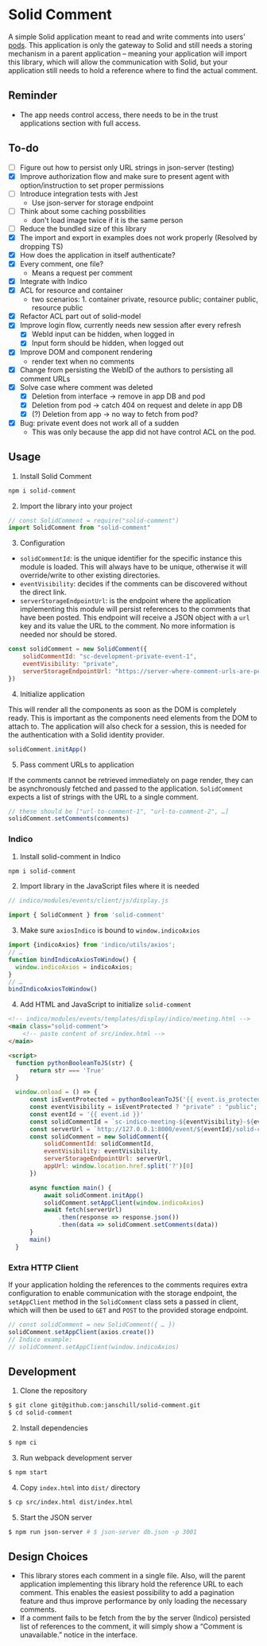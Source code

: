 # Solid Comment

A simple Solid application meant to read and write comments into users’ [pods](https://solidproject.org/users/get-a-pod).
This application is only the gateway to Solid and still needs a storing mechanism in a parent application – meaning your application will import this library, which will allow the communication with Solid, but your application still needs to hold a reference where to find the actual comment.

## Reminder

- The app needs control access, there needs to be in the trust applications section with full access.

## To-do

- [ ] Figure out how to persist only URL strings in json-server (testing)
- [x] Improve authorization flow and make sure to present agent with option/instruction to set proper permissions
- [ ] Introduce integration tests with Jest
  - Use json-server for storage endpoint
- [ ] Think about some caching possbilities
  - don't load image twice if it is the same person
- [ ] Reduce the bundled size of this library
- [x] The import and export in examples does not work properly (Resolved by dropping TS)
- [x] How does the application in itself authenticate?
- [x] Every comment, one file?
  - Means a request per comment
- [x] Integrate with Indico
- [x] ACL for resource and container
  - two scenarios: 1. container private, resource public; container public, resource public
- [x] Refactor ACL part out of solid-model
- [x] Improve login flow, currently needs new session after every refresh
  - [x] WebId input can be hidden, when logged in
  - [x] Input form should be hidden, when logged out
- [x] Improve DOM and component rendering
  - render text when no comments
- [x] Change from persisting the WebID of the authors to persisting all comment URLs
- [x] Solve case where comment was deleted
  - [x] Deletion from interface -> remove in app DB and pod
  - [x] Deletion from pod -> catch 404 on request and delete in app DB
  - [x] (?) Deletion from app -> no way to fetch from pod?
- [x] Bug: private event does not work all of a sudden
  - This was only because the app did not have control ACL on the pod.

## Usage

1. Install Solid Comment

```bash
npm i solid-comment
```

2. Import the library into your project

```js
// const SolidComment = require("solid-comment")
import SolidComment from "solid-comment"
```

3. Configuration

* `solidCommentId`: is the unique identifier for the specific instance this module is loaded. This will always have to be unique, otherwise it will override/write to other existing directories.
* `eventVisibility`: decides if the comments can be discovered without the direct link.
* `serverStorageEndpointUrl`: is the endpoint where the application implementing this module will persist references to the comments that have been posted. This endpoint will receive a JSON object with a `url` key and its value the URL to the comment. No more information is needed nor should be stored.

```js
const solidComment = new SolidComment({
    solidCommentId: "sc-development-private-event-1",
    eventVisibility: "private",
    serverStorageEndpointUrl: "https://server-where-comment-urls-are-persisted"
})
```

4. Initialize application

This will render all the components as soon as the DOM is completely ready. This is important as the components need elements from the DOM to attach to. The application will also check for a session, this is needed for the authentication with a Solid identity provider.

```js
solidComment.initApp()
```

5. Pass comment URLs to application

If the comments cannot be retrieved immediately on page render, they can be asynchronously fetched and passed to the application. `SolidComment` expects a list of strings with the URL to a single comment.

```js
// these should be ["url-to-comment-1", "url-to-comment-2", …]
solidComment.setComments(comments)
```

### Indico

1. Install solid-comment in Indico

```bash
npm i solid-comment
```

2. Import library in the JavaScript files where it is needed

```js
// indico/modules/events/client/js/display.js

import { SolidComment } from 'solid-comment'
```

3. Make sure `axiosIndico` is bound to `window.indicoAxios`

```js
import {indicoAxios} from 'indico/utils/axios';
// …
function bindIndicoAxiosToWindow() {
  window.indicoAxios = indicoAxios;
}
// …
bindIndicoAxiosToWindow()
```

4. Add HTML and JavaScript to initialize `solid-comment`

```html
<!-- indico/modules/events/templates/display/indico/meeting.html -->
<main class="solid-comment">
    <!-- paste content of src/index.html -->
</main>

<script>
  function pythonBooleanToJS(str) {
      return str === 'True'
  }

  window.onload = () => {
      const isEventProtected = pythonBooleanToJS('{{ event.is_protected }}');
      const eventVisibility = isEventProtected ? "private" : "public";
      const eventId = '{{ event.id }}'
      const solidCommentId = `sc-indico-meeting-${eventVisibility}-${eventId}`;
      const serverUrl = `http://127.0.0.1:8000/event/${eventId}/solid-comments`
      const solidComment = new SolidComment({
          solidCommentId: solidCommentId,
          eventVisibility: eventVisibility,
          serverStorageEndpointUrl: serverUrl,
          appUrl: window.location.href.split('?')[0]
      })

      async function main() {
          await solidComment.initApp()
          solidComment.setAppClient(window.indicoAxios)
          await fetch(serverUrl)
              .then(response => response.json())
              .then(data => solidComment.setComments(data))
      }
      main()
  }
```

### Extra HTTP Client

If your application holding the references to the comments requires extra configuration to enable communication with the storage endpoint, the `setAppClient` method in the `SolidComment` class sets a passed in client, which will then be used to `GET` and `POST` to the provided storage endpoint.

```js
// const solidComment = new SolidComment({ … })
solidComment.setAppClient(axios.create())
// Indico example:
// solidComment.setAppClient(window.indicoAxios)
```

## Development

1. Clone the repository

```bash
$ git clone git@github.com:janschill/solid-comment.git
$ cd solid-comment
```

2. Install dependencies

```bash
$ npm ci
```

3. Run webpack development server

```bash
$ npm start
```

4. Copy `index.html` into `dist/` directory

```bash
$ cp src/index.html dist/index.html
```

5. Start the JSON server

```bash
$ npm run json-server # $ json-server db.json -p 3001
```

## Design Choices

* This library stores each comment in a single file. Also, will the parent application implementing this library hold the reference URL to each comment. This enables the easiest possibility to add a pagination feature and thus improve performance by only loading the necessary comments.
* If a comment fails to be fetch from the by the server (Indico) persisted list of references to the comment, it will simply show a “Comment is unavailable.” notice in the interface.
